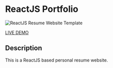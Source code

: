 # ReactJS Portfolio      



![ReactJS Resume Website Template](resume-screenshot.png?raw=true "ReactJS Resume Website Template")

<a href="https://nutneku-portfolio.netlify.app/">LIVE DEMO</a>

## Description
This is a ReactJS based personal resume website. 

